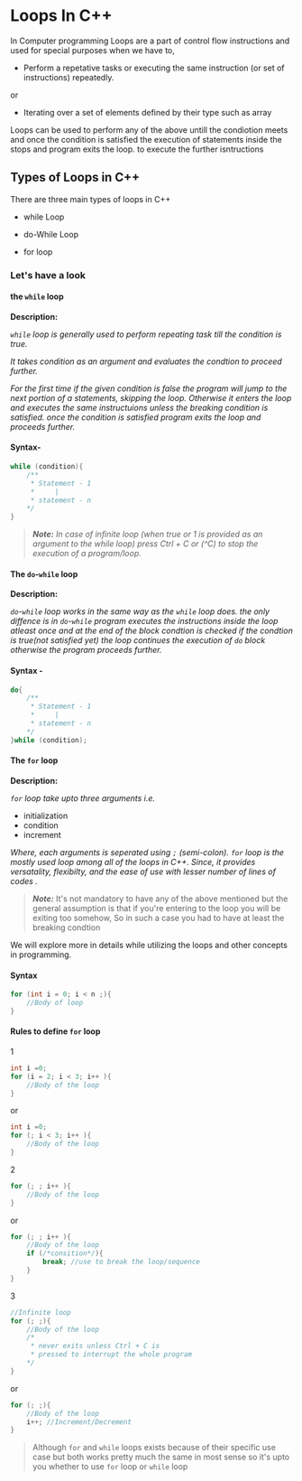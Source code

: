 
# Loops In C++

In Computer programming Loops are a part of control flow instructions and used for special purposes when we have to,

- Perform a repetative tasks or executing the same instruction (or set of instructions) repeatedly.

or

- Iterating over a set of elements defined by their type such as array

Loops can be used to perform any of the above untill the condiotion meets and once the condition is satisfied the execution of statements inside the stops and program exits the loop. to execute the further isntructions

## Types of Loops in C++

There are three main types of loops in C++

- while Loop

- do-While Loop

- for loop

### Let's have a look

#### the `while` loop

**Description:**

*`while` loop is generally used to perform repeating task till the condition is true.*

*It takes condition as an argument and evaluates the condtion to proceed further.*

*For the first time if the given condition is false the program will jump to the next portion of a statements, skipping the loop. Otherwise it enters the loop and executes the same instructuions unless the breaking condition is satisfied. once the condition is satisfied program exits the loop and proceeds further.*

#### Syntax-

```C++
while (condition){ 
    /**
     * Statement - 1
     *     |
     * statement - n
    */
}
```

> ***Note:*** *In case of infinite loop (when true or 1 is provided as an argument to the while loop) press Ctrl + C or (^C) to stop the execution of a program/loop.*

#### The `do`-`while` loop

**Description:**

*`do`-`while` loop works in the same way as the `while` loop does. the only diffence is in `do`-`while` program executes the instructions inside the loop atleast once and at the end of the block condtion is checked if the condtion is true(not satisfied yet) the loop continues the execution of  `do` block otherwise the program proceeds further.*

#### Syntax -

```C++
do{ 
    /**
     * Statement - 1
     *     |
     * statement - n
    */
}while (condition);
```

#### The `for` loop

**Description:**

*`for` loop take upto three arguments i.e.*

- initialization
- condition
- increment

*Where, each arguments is seperated using `;` (semi-colon). `for` loop is the mostly used loop among all of the loops in C++. Since, it provides versatality, flexibilty, and the ease of use with lesser number of lines of codes .*

> ***Note:*** It's not mandatory to have any of the above mentioned but the general assumption is that if you're entering to the loop you will be exiting too somehow, So in such a case you had to have at least the breaking condtion

We will explore more in details while utilizing the loops and other concepts in programming.

#### Syntax

```C++
for (int i = 0; i < n ;){
    //Body of loop
}
```

#### Rules to define `for` loop

1

```C++
int i =0;
for (i = 2; i < 3; i++ ){
    //Body of the loop
}
```

or

```C++
int i =0;
for (; i < 3; i++ ){
    //Body of the loop
}
```

2

```C++
for (; ; i++ ){
    //Body of the loop
}
```

or

```C++
for (; ; i++ ){
    //Body of the loop
    if (/*consition*/){
        break; //use to break the loop/sequence
    }
}
```

3

```C++
//Infinite loop
for (; ;){
    //Body of the loop
    /* 
     * never exits unless Ctrl + C is 
     * pressed to interrupt the whole program
    */
}
```

or

```C++
for (; ;){
    //Body of the loop
    i++; //Increment/Decrement
}
```

> Although `for` and `while` loops exists because of their specific use case  but both works pretty much the same in most sense so it's upto you whether to use `for` loop or `while` loop
